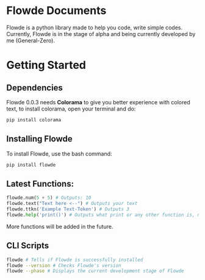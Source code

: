 # Flowde Documents
Flowde is a python library made to help you code, write simple codes. Currently, Flowde is in the stage of alpha and being currently developed by me (General-Zero).
# Getting Started
## Dependencies
Flowde 0.0.3 needs **Colorama** to give you better experience with colored text, to install colorama, open your terminal and do:
```bash
pip install colorama
```
## Installing Flowde
To install Flowde, use the bash command:
```bash
pip install flowde
```
## Latest Functions:
```py
flowde.num(5 + 5) # Outputs: 10
flowde.text("Text here <--") # Outputs your text
flowde.ttkn('Example Text-Token') # Outputs 3
flowde.help('print()') # Outputs what print or any other function is, more information and syntax will be added in the future
```
More functions will be added in the future.
## CLI Scripts
```bash
flowde # Tells if Flowde is successfully installed
flowde --version # Checks Flowde's version
flowde --phase # Displays the current development stage of Flowde
```
